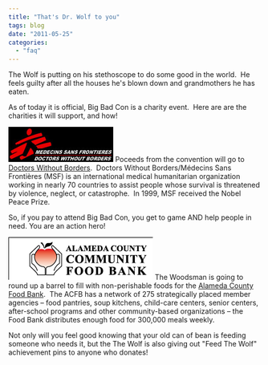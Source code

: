 ```yaml
---
title: "That's Dr. Wolf to you"
tags: blog
date: "2011-05-25"
categories: 
  - "faq"
---
```


The Wolf is putting on his stethoscope to do some good in the world.  He feels guilty after all the houses he's blown down and grandmothers he has eaten.

As of today it is official, Big Bad Con is a charity event.  Here are are the charities it will support, and how!

[![Doctors Without Borders](/images/msf-logo-header.jpg "Doctors Without Borders")](http://www.bigbadcon.com/wp-content/uploads/2011/05/msf-logo-header.jpg) Poceeds from the convention will go to [Doctors Without Borders](http://www.doctorswithoutborders.org/).  Doctors Without Borders/Médecins Sans Frontières (MSF) is an international medical humanitarian organization working in nearly 70 countries to assist people whose survival is threatened by violence, neglect, or catastrophe.  In 1999, MSF received the Nobel Peace Prize.

So, if you pay to attend Big Bad Con, you get to game AND help people in need. You are an action hero!

[![](/images/header_logo_home.gif "Alemeda County Food Bank")](http://www.bigbadcon.com/wp-content/uploads/2011/05/header_logo_home.gif) The Woodsman is going to round up a barrel to fill with non-perishable foods for the [Alameda County Food Bank](http://www.accfb.org/).  The ACFB has a network of 275 strategically placed member agencies – food pantries, soup kitchens, child-care centers, senior centers, after-school programs and other community-based organizations – the Food Bank distributes enough food for 300,000 meals weekly.

Not only will you feel good knowing that your old can of bean is feeding someone who needs it, but the The Wolf is also giving out "Feed The Wolf" achievement pins to anyone who donates!
